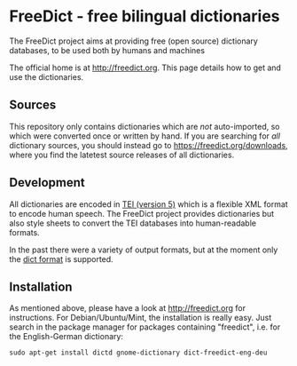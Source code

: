 FreeDict - free bilingual dictionaries
=======================================

The FreeDict project aims at providing free (open source) dictionary databases,
to be used both by humans and machines

The official home is at <http://freedict.org>. This page details how to get and
use the dictionaries.

Sources
-------

This repository only contains dictionaries which are *not* auto-imported, so
which were converted once or written by hand. If you are searching for *all*
dictionary sources, you should instead go to <https://freedict.org/downloads>,
where you find the latetest source releases of all dictionaries.

Development
-----------

All dictionaries are encoded in
[TEI (version 5)](https://en.wikipedia.org/wiki/Text_Encoding_Initiative)
which is a flexible XML format to encode human speech. The FreeDict project
provides dictionaries but also style sheets to convert the TEI databases into
human-readable formats.

In the past there were a variety of output formats, but at the moment only the
[dict format](https://en.wikipedia.org/wiki/DICT)
is supported.

Installation
------------

As mentioned above, please have a look at <http://freedict.org> for
instructions. For Debian/Ubuntu/Mint, the installation is really easy. Just
search in the package manager for packages containing "freedict", i.e. for the
English-German dictionary:

    sudo apt-get install dictd gnome-dictionary dict-freedict-eng-deu

